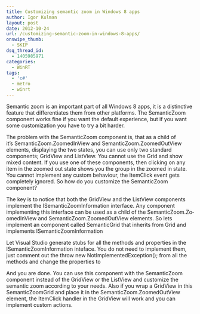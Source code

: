 ```yaml
---
title: Customizing semantic zoom in Windows 8 apps
author: Igor Kulman
layout: post
date: 2012-10-24
url: /customizing-semantic-zoom-in-windows-8-apps/
onswipe_thumb:
  - SKIP
dsq_thread_id:
  - 1405985971
categories:
  - WinRT
tags:
  - 'c#'
  - metro
  - winrt
---
```

Semantic zoom is an important part of all Windows 8 apps, it is a distinctive feature that differentiates them from other platforms. The SemanticZoom component works fine if you want the default experience, but if you want some customization you have to try a bit harder.

The problem with the SemanticZoom component is, that as a child of it&#8217;s Semantic­Zoom.ZoomedIn­View and SemanticZoom.Zo­omedOutView elements, displaying the two states, you can use only two standard components; GridView and ListView. You cannot use the Grid and show mixed content. If you use one of these components, then clicking on any item in the zoomed out state shows you the group in the zoomed in state. You cannot implement any custom behaviour, the ItemClick event gets completely ignored. So how do you customize the SemanticZoom component?

The key is to notice that both the GridView and the ListView components implement the ISemanticZoomIn­formation interface. Any component implementing this interface can be used as a child of the SemanticZoom.Zo­omedInView and SemanticZoom.Zo­omedOutView elements. So lets implement an component called SemanticGrid that inherits from Grid and implements ISemanticZoomIn­formation

Let Visual Studio generate stubs for all the methods and properties in the ISemanticZoomIn­formation inteface. You do not need to implement them, just comment out the throw new NotImplemente­dException(); from all the methods and change the properties to

And you are done. You can use this component with the SemanticZoom component instead of the GridView or the ListView and customize the semantic zoom according to your needs. Also if you wrap a GridView in this SemanticZoomGrid and place it in the SemanticZoom.Zo­omedOutView element, the ItemClick handler in the GridView will work and you can implement custom actions.